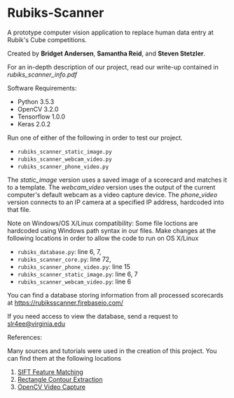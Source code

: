 # Rubiks-Scanner

A prototype computer vision application to replace human data entry at Rubik's Cube competitions.

Created by **Bridget Andersen**, **Samantha Reid**, and **Steven Stetzler**.

For an in-depth description of our project, read our write-up contained in *rubiks_scanner_info.pdf*

Software Requirements:
- Python 3.5.3
- OpenCV 3.2.0
- Tensorflow 1.0.0
- Keras 2.0.2

Run one of either of the following in order to test our project.
- `rubiks_scanner_static_image.py`
- `rubiks_scanner_webcam_video.py`
- `rubiks_scanner_phone_video.py`

The *static_image* version uses a saved image of a scorecard and matches it to a template. The *webcam_video* version uses the output of the current computer's default webcam as a video capture device. The *phone_video* version connects to an IP camera at a specified IP address, hardcoded into that file.

Note on Windows/OS X/Linux compatibility: Some file loctions are hardcoded using Windows path syntax in our files. Make changes at the following locations in order to allow the code to run on OS X/Linux
- `rubiks_database.py`: line 6, 7,
- `rubiks_scanner_core.py`: line 72, 
- `rubiks_scanner_phone_video.py`: line 15
- `rubiks_scanner_static_image.py`: line 6, 7
- `rubiks_scanner_webcam_video.py`: line 6

You can find a database storing information from all processed scorecards at
https://rubiksscanner.firebaseio.com/

If you need access to view the database, send a request to slr4ee@virginia.edu

References:

Many sources and tutorials were used in the creation of this project. You can find them at the following locations
1. [SIFT Feature Matching](http://opencv-python-tutroals.readthedocs.io/en/latest/py_tutorials/py_feature2d/py_matcher/py_matcher.html#brute-force-matching-with-sift-descriptors-and-ratio-test)
2. [Rectangle Contour Extraction](http://www.pyimagesearch.com/2014/09/01/build-kick-ass-mobile-document-scanner-just-5-minutes/)
3. [OpenCV Video Capture](http://docs.opencv.org/3.0-beta/doc/py_tutorials/py_gui/py_video_display/py_video_display.html)